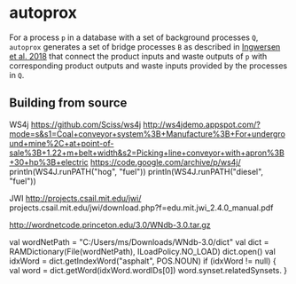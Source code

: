 # autoprox
For a process `p` in a database with a set of background processes `Q`,
`autoprox` generates a set of bridge processes `B` as described in
[Ingwersen et al. 2018](https://www.ncbi.nlm.nih.gov/pmc/articles/PMC6463304/)
that connect the product inputs and waste outputs of `p` with corresponding
product outputs and waste inputs provided by the processes in `Q`.

## Building from source


WS4j
https://github.com/Sciss/ws4j
http://ws4jdemo.appspot.com/?mode=s&s1=Coal+conveyor+system%3B+Manufacture%3B+For+underground+mine%2C+at+point-of-sale%3B+1.22+m+belt+width&s2=Picking+line+conveyor+with+apron%3B+30+hp%3B+electric
https://code.google.com/archive/p/ws4j/
println(WS4J.runPATH("hog", "fuel"))
    println(WS4J.runPATH("diesel", "fuel"))

JWI
http://projects.csail.mit.edu/jwi/
projects.csail.mit.edu/jwi/download.php?f=edu.mit.jwi_2.4.0_manual.pdf

http://wordnetcode.princeton.edu/3.0/WNdb-3.0.tar.gz

val wordNetPath = "C:/Users/ms/Downloads/WNdb-3.0/dict"
    val dict = RAMDictionary(File(wordNetPath), ILoadPolicy.NO_LOAD)
    dict.open()
    val idxWord = dict.getIndexWord("asphalt", POS.NOUN)
    if (idxWord != null) {
        val word = dict.getWord(idxWord.wordIDs[0])
        word.synset.relatedSynsets.
    }